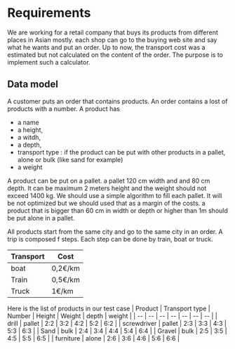 # Requirements
We are working for a retail company that buys its products from different places in Asian mostly. each shop can go to the buying web site and say what he wants and put an order. 
Up to now, the transport cost was a estimated but not calculated on the content of the order. 
The purpose is to implement such a calculator.

## Data model

A customer puts an order that contains products. An order contains a lost of products with a number.
A product has 
* a name
* a height, 
* a witdh, 
* a depth, 
* transport type : if the product can be put with other products in a pallet, alone or bulk  (like sand for example)
* a weight

A product can be put on a pallet. a pallet 120 cm width and and 80 cm depth. It can be maximum 2 meters height and the weight should not exceed 1400 kg. We should use a simple algorithm to fill each pallet. It will be not optimized but we should used that as a margin of the costs.  a product that is bigger than 60 cm in width or depth or higher than 1m should be put alone in a pallet.

All products start from the same city and go to the same city in an order. A trip is composed f steps. Each step can be done by train, boat or truck.

| Transport| Cost 
| -- | -- | 
| boat | 0,2€/km |
| Train | 0,5€/km |
| Truck | 1€/km |

Here is the list of products in our test case
| Product | Transport type | Number | Height | Weight | depth | weight |
| -- | -- | -- | -- | -- | -- | -- |
| drill | pallet | 2:2 | 3:2 | 4:2 | 5:2 | 6:2 |
| screwdriver | pallet | 2:3 | 3:3 | 4:3 | 5:3 | 6:3 |
| Sand | bulk | 2:4 | 3:4 | 4:4 | 5:4 | 6:4 |
| Gravel | bulk | 2:5 | 3:5 | 4:5 | 5:5 | 6:5 |
| furniture | alone | 2:6 | 3:6 | 4:6 | 5:6 | 6:6 |
